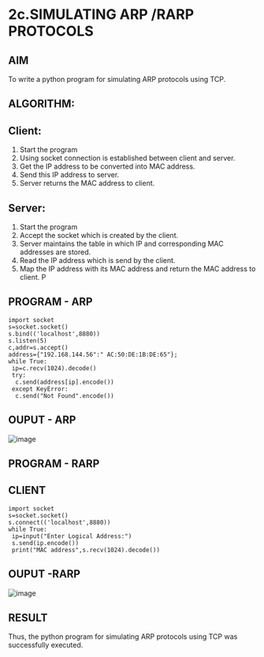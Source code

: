 # 2c.SIMULATING ARP /RARP PROTOCOLS
## AIM
To write a python program for simulating ARP protocols using TCP.
## ALGORITHM:
## Client:
1. Start the program
2. Using socket connection is established between client and server.
3. Get the IP address to be converted into MAC address.
4. Send this IP address to server.
5. Server returns the MAC address to client.
## Server:
1. Start the program
2. Accept the socket which is created by the client.
3. Server maintains the table in which IP and corresponding MAC addresses are
stored.
4. Read the IP address which is send by the client.
5. Map the IP address with its MAC address and return the MAC address to client.
P
## PROGRAM - ARP
```
import socket
s=socket.socket()
s.bind(('localhost',8880))
s.listen(5)
c,addr=s.accept()
address={"192.168.144.56":" AC:50:DE:1B:DE:65"};
while True:
 ip=c.recv(1024).decode()
 try:
  c.send(address[ip].encode())
 except KeyError:
  c.send("Not Found".encode())

```

## OUPUT - ARP

![image](https://github.com/user-attachments/assets/01c6aea1-d802-4d3b-a6a0-119ded13468d)


## PROGRAM - RARP

<h2> CLIENT</h2>

```
import socket
s=socket.socket()
s.connect(('localhost',8880))
while True:
 ip=input("Enter Logical Address:")
 s.send(ip.encode())
 print("MAC address",s.recv(1024).decode())

```

## OUPUT -RARP

![image](https://github.com/user-attachments/assets/ac769e80-b781-4b29-85fb-caba2c21320c)


## RESULT
Thus, the python program for simulating ARP protocols using TCP was successfully 
executed.

